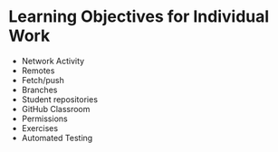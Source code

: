 # Learning Objectives for Individual Work

* Network Activity
* Remotes
* Fetch/push
* Branches
* Student repositories
* GitHub Classroom
* Permissions
* Exercises
* Automated Testing
